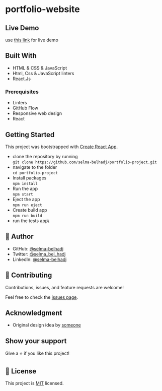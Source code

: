 # portfolio-website

## Live Demo
use [this link](https://selma-belhadj.github.io/) for live demo 


## Built With
- HTML & CSS & JavaScript
- Html, Css & JavaScript linters
- React.Js


### Prerequisites
- Linters
- GitHub Flow
- Responsive web design
- React


## Getting Started

This project was bootstrapped with [Create React App](https://github.com/facebook/create-react-app).


- clone the repository by running\
    `git clone https://github.com/selma-belhadj/portfolio-project.git`
- navigate to the folder\
    `cd portfolio-project`
- Install packages\
    `npm install`
- Run the app\
    `npm start`
- Eject the app\
    `npm run eject`
- Create build app\
    `npm run build`
- run the tests app\
 

## 👤 **Author**

- GitHub: [@selma-belhadj](https://github.com/selma-belhadj)
- Twitter: [@selma_bel_hadj](https://twitter.com/selma_bel_hadj)
- LinkedIn: [@selma-belhadj](https://www.linkedin.com/in/selma-belhadj/)

## 🤝 Contributing

Contributions, issues, and feature requests are welcome!

Feel free to check the [issues page](https://github.com/selma-belhadj/portfolio-project/issues).

## Acknowledgment
- Original design idea by [someone](https://www.example.com) 


## Show your support

Give a ⭐️ if you like this project!

## 📝 License

This project is [MIT](./MIT.md) licensed.

